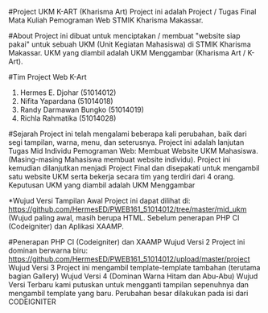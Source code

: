 #Project UKM K-ART (Kharisma Art)
Project ini adalah Project / Tugas Final Mata Kuliah Pemograman Web STMIK Kharisma Makassar.

#About
Project ini dibuat untuk menciptakan / membuat "website siap pakai" untuk sebuah UKM (Unit Kegiatan Mahasiswa) di STMIK Kharisma Makassar. UKM yang diambil adalah UKM Menggambar (Kharisma Art / K-Art).

#Tim Project Web K-Art
1. Hermes E. Djohar (51014012)
2. Nifita Yapardana (51014018)
3. Randy Darmawan Bungko (51014019)
4. Richla Rahmatika (51014028)

#Sejarah
Project ini telah mengalami beberapa kali perubahan, baik dari segi tampilan, warna, menu, dan seterusnya. Project ini adalah lanjutan Tugas Mid Individu Pemograman Web: Membuat Website UKM Mahasiswa. (Masing-masing Mahasiswa membuat website individu). Project ini kemudian dilanjutkan menjadi Project Final dan disepakati untuk mengambil satu website UKM serta bekerja secara tim yang terdiri dari 4 orang. Keputusan UKM yang diambil adalah UKM Menggambar

*Wujud Versi Tampilan Awal Project ini dapat dilihat di: https://github.com/HermesED/PWEB161_51014012/tree/master/mid_ukm (Wujud paling awal, masih berupa HTML. Sebelum penerapan PHP CI (Codeigniter) dan Aplikasi XAAMP.

#Penerapan PHP CI (Codeigniter) dan XAAMP
Wujud Versi 2 Project ini dominan berwarna biru: https://github.com/HermesED/PWEB161_51014012/upload/master/project
Wujud Versi 3 Project ini mengambil template-template tambahan (terutama bagian Gallery)
Wujud Versi 4 (Dominan Warna Hitam dan Abu-Abu)
Wujud Versi Terbaru kami putuskan untuk mengganti tampilan sepenuhnya dan mengambil template yang baru. Perubahan besar dilakukan pada isi dari CODEIGNITER

